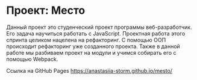 # Проект: Место

Данный проект это студенческий проект программы веб-разработчик.
Его задача научиться работать с JavaScript.
Проектная работа этого спринта целиком нацелена на рефакторинг.
С помощью ООП происходит рефакторинг уже созданного проекта.
Также в данной работе мы разбиваем проект на модули и учимся собирать его с помощью Webpack.

Ссылка на GitHub Pages
https://anastasiia-storm.github.io/mesto/
